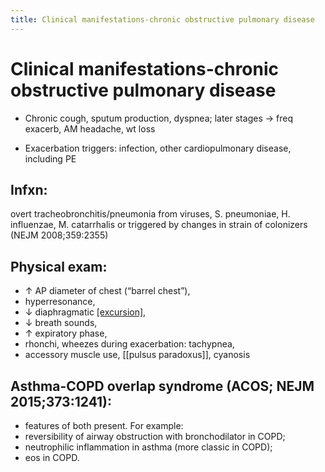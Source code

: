 ```yaml
---
title: Clinical manifestations-chronic obstructive pulmonary disease
---
```

# Clinical manifestations-chronic obstructive pulmonary disease

* Chronic cough, sputum production, dyspnea; later stages → freq exacerb, AM headache, wt loss
 
* Exacerbation triggers: infection, other cardiopulmonary disease, including PE
 
## Infxn: 
overt tracheobronchitis/pneumonia from viruses, S. pneumoniae, H. influenzae, M. catarrhalis or triggered by changes in strain of colonizers (NEJM 2008;359:2355)

## Physical exam: 
* ↑ AP diameter of chest (“barrel chest”), 
* hyperresonance, 
* ↓ diaphragmatic [[excursion]](短途旅行), 
* ↓ breath sounds, 
* ↑ expiratory phase, 
* rhonchi, wheezes during exacerbation: tachypnea, 
* accessory muscle use, [[pulsus paradoxus]], cyanosis
 
## Asthma-COPD overlap syndrome (ACOS; NEJM 2015;373:1241): 
* features of both present. 
For example: 
* reversibility of airway obstruction with bronchodilator in COPD; 
* neutrophilic inflammation in asthma (more classic in COPD); 
* eos in COPD.
